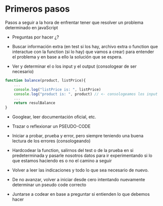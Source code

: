 # Primeros pasos

Pasos a seguir a la hora de enfrentar tener que resolver un problema
determinado en  javaScript

- Preguntas por hacer ¿?

- Buscar información extra (en test si los hay, archivo extra o 
function que interactue con la function (si lo hay) que vamos a 
crear) para entender el problema y en base a ello la solución 
que se espera.

- Ver y determinar el o los input y el output (consologear de ser necesario)
```js
function balance(product, listPrice){
    ...
    console.log("listPrice is: ", listPrice)
    console.log("product is: ", product) // <- consologeamos los input ya que si hay test al correrlos podremos ver exactamente que tipo de datos nos pasan por params
    ...
    return resulBalance
}
```
- Googlear, leer documentación oficial, etc.

- Trazar o reflexionar un PSEUDO-CODE

- Iniciar a probar, prueba y error, pero siempre teniendo una buena
lectura de los errores (consologeando)

- Hardcodear la function, salirnos del test o de la prueba en si
predeterminada y pasarle nosotros datos para ir experimentando 
si lo que estamos haciendo es o no el camino a seguir

- Volver a leer las indicaciones y todo lo que sea necesario de nuevo.

- De no avanzar, volver a iniciar desde cero intentando nuevamente
determinar un pseudo code correcto

- Juntarse a codear en base a preguntar si entienden lo que debemos hacer

